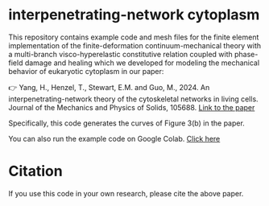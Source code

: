 # interpenetrating-network cytoplasm

This repository contains example code and mesh files for the finite element implementation of the finite-deformation 
continuum-mechanical theory with a multi-branch visco-hyperelastic constitutive relation coupled with phase-field damage 
and healing which we developed for modeling the mechanical behavior of eukaryotic cytoplasm in our paper:

:point_right: Yang, H., Henzel, T., Stewart, E.M. and Guo, M., 2024. An interpenetrating-network theory of the cytoskeletal networks in living cells. Journal of the Mechanics and Physics of Solids, 105688. [Link to the paper](https://doi.org/10.1016/j.jmps.2024.105688)

Specifically, this code generates the curves of Figure 3(b) in the paper.

You can also run the example code on Google Colab. [Click here](https://colab.research.google.com/drive/1l_mnUT0iHaf_Zb49LnDSFyijdAPH1Uw3?usp=sharing)

# Citation
If you use this code in your own research, please cite the above paper.
